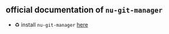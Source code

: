 ## official documentation of `nu-git-manager`

- :recycle: install `nu-git-manager` [here](installation/)

